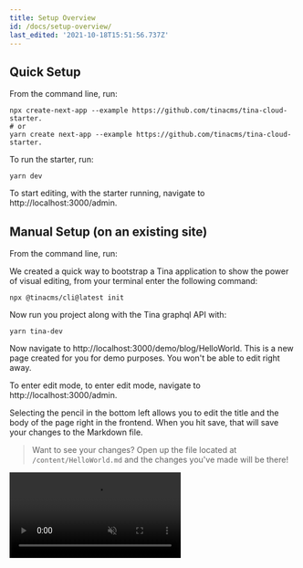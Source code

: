 ```yaml
---
title: Setup Overview
id: /docs/setup-overview/
last_edited: '2021-10-18T15:51:56.737Z'
---
```


## Quick Setup

From the command line, run:

```bash,copy
npx create-next-app --example https://github.com/tinacms/tina-cloud-starter.
# or
yarn create next-app --example https://github.com/tinacms/tina-cloud-starter.
```

To run the starter, run:

```bash,copy
yarn dev
```

To start editing, with the starter running, navigate to http://localhost:3000/admin.

## Manual Setup (on an existing site)

From the command line, run:

We created a quick way to bootstrap a Tina application to show the power of visual editing, from your terminal enter the following command:

```bash,copy
npx @tinacms/cli@latest init
```

Now run you project along with the Tina graphql API with:

```bash,copy
yarn tina-dev
```

Now navigate to http://localhost:3000/demo/blog/HelloWorld. This is a new page created for you for demo purposes. You won't be able to edit right away.

To enter edit mode, to enter edit mode, navigate to http://localhost:3000/admin.

Selecting the pencil in the bottom left allows you to edit the title and the body of the page right in the frontend. When you hit save, that will save your changes to the Markdown file.

> Want to see your changes? Open up the file located at `/content/HelloWorld.md` and the changes you've made will be there!

<video controls autoplay=true muted loop>
<source src="/gif/tina-init.mp4" type="video/mp4" />
Your browser does not support the video tag.
</video>
